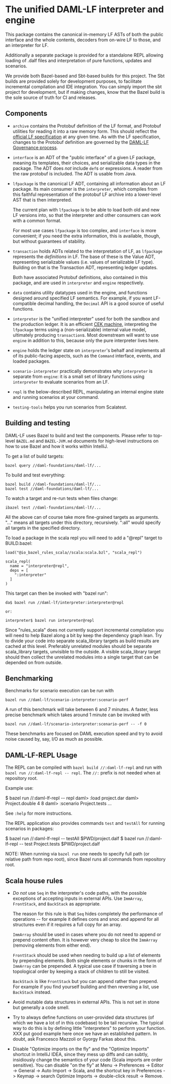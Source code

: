 The unified DAML-LF interpreter and engine
==========================================

This package contains the canonical in-memory LF ASTs of both the public
interface and the whole contents, decoders from on-wire LF to those, and
an interpreter for LF.

Additionally a separate package is provided for a standalone
REPL allowing loading of .dalf files and interpretation of
pure functions, updates and scenarios.

We provide both Bazel-based and Sbt-based builds for this project.  The
Sbt builds are provided solely for development purposes, to facilitate
incremental compilation and IDE integration. You can simply import the
sbt project for development, but if making changes, know that the Bazel
build is the sole source of truth for CI and releases.

Components
----------

- `archive` contains the Protobuf definition of the LF format, and
  Protobuf utilities for reading it into a raw memory form. This should
  reflect the [official LF specification][] at any given time.  As with
  the LF specification, changes to the Protobuf definition are governed
  by the [DAML-LF Governance process][].

- `interface` is an ADT of the "public interface" of a given LF package,
  meaning its templates, their choices, and serializable data types in
  the package.  The ADT does *not* include `def`s or expressions.  A
  reader from the raw protobuf is included.  The ADT is usable from
  Java.

- `lfpackage` is the canonical LF ADT, containing all information about
  an LF package. Its main consumer is the `interpreter`, which compiles
  from this faithful representation of the protobuf LF archive into
  a lower-level AST that is then interpreted.

  The current plan with `lfpackage` is to be able to load both old and
  new LF versions into, so that the interpreter and other consumers can
  work with a common format.

  For most use cases `lfpackage` is too complex, and `interface` is more
  convenient; if you need the extra information, this is available,
  though, but without guarantees of stability.

- `transaction` holds ADTs related to the interpretation of LF, as
  `lfpackage` represents the *definitions* in LF.  The base of these is
  the Value ADT, representing serializable values (i.e. values of
  serializable LF type). Building on that is the Transaction ADT,
  representing ledger updates.

  Both have associated Protobuf definitions, also contained in this
  package, and are used in `interpreter` and `engine` respectively.

- `data` contains utility datatypes used in the engine, and functions
  designed around specified LF semantics.  For example, if you want
  LF-compatible decimal handling, the `Decimal` API is a good source of
  useful functions.

- `interpreter` is the "unified interpreter" used for both the sandbox
  and the production ledger.  It is an efficient [CEK machine][],
  interpreting the `lfpackage` terms using a (non-serializable) internal
  value model, ultimately producing `transaction`s.  Most downstream
  will want to use `engine` in addition to this, because only the pure
  interpreter lives here.

- `engine` holds the ledger state on `interpreter`'s behalf and
  implements all of its public-facing aspects, such as the `Command`
  interface, events, and loaded packages.

- `scenario-interpreter` practically demonstrates why `interpreter` is
  separate from `engine`: it is a small set of library functions using
  `interpreter` to evaluate scenarios from an LF.

- `repl` is the below-described REPL, manipulating an internal engine
  state and running scenarios at your command.

- `testing-tools` helps you run scenarios from Scalatest.

[official LF specification]: spec/daml-lf-1.rst
[DAML-LF Governance process]: governance.rst
[CEK machine]: https://gist.github.com/ekmett/f081b5e36bac3fed1ea6b21eb25327c6

Building and testing
--------------------

DAML-LF uses Bazel to build and test the components. Please refer to top-level
`BAZEL.md` and `BAZEL-JVM.md` documents for high-level instructions on how to
use Bazel and how it works within IntelliJ.

To get a list of build targets:
```
bazel query //daml-foundations/daml-lf/...
```

To build and test everything:
```
bazel build //daml-foundations/daml-lf/...
bazel test //daml-foundations/daml-lf/...
```

To watch a target and re-run tests when files change:
```
ibazel test //daml-foundations/daml-lf/...
```

All the above can of course take more fine-grained targets as arguments.
"..." means all targets under this directory, recursively. ":all" would
specify all targets in the specified directory.

To load a package in the scala repl you will need to add a "@repl" target
to BUILD.bazel:
```
load("@io_bazel_rules_scala//scala:scala.bzl", "scala_repl")

scala_repl(
  name = "interpreter@repl",
  deps = [
    ":interpreter"
  ]
)
```

This target can then be invoked with "bazel run":
```
da$ bazel run //daml-lf/interpreter:interpreter@repl

or:

interpreter$ bazel run interpreter@repl
```

Since "rules_scala" does not currently support incremental compilation
you will need to help Bazel along a bit by keep the dependency graph
lean. Try to divide your code into separate scala_library targets as
build results are cached at this level. Preferably unrelated modules
should be separate scala_library targets, unvisible to the outside.
A visible scala_library target should then collect the unrelated modules
into a single target that can be depended on from outside.

Benchmarking
------------

Benchmarks for scenario execution can be run with
```
bazel run //daml-lf/scenario-interpreter:scenario-perf
```
A run of this benchmark will take between 6 and 7 minutes. A faster, less
precise benchmark which takes around 1 minute can be invoked with
```
bazel run //daml-lf/scenario-interpreter:scenario-perf -- -f 0
```

These benchmarks are focused on DAML execution speed and try to avoid noise
caused by, say, I/O as much as possible.

DAML-LF-REPL Usage
------------------

The REPL can be compiled with `bazel build //:daml-lf-repl` and run with
`bazel run //:daml-lf-repl -- repl`. The `//:` prefix is not needed when
at repository root.

Example use:

$ bazel run //:daml-lf-repl -- repl
daml> :load project.dar
daml> Project.double 4
8
daml> :scenario Project.tests
...

See `:help` for more instructions.

The REPL application also provides commands `test` and `testAll` for
running scenarios in packages:

$ bazel run //:daml-lf-repl -- testAll $PWD/project.dalf
$ bazel run //:daml-lf-repl -- test Project.tests $PWD/project.dalf

NOTE: When running via `bazel run` one needs to specify full path (or relative path from repo root), since Bazel runs all commands from repository root.

Scala house rules
-----------------

* _Do not_ use `Seq` in the interpreter's code paths, with the possible
    exceptions of accepting inputs in external APIs. Use `ImmArray`,
    `FrontStack`, and `BackStack` as appropriate.

    The reason for this rule is that `Seq` hides completely the
    performance of operations -- for example it defines cons and snoc
    and append for all structures even if it requires a full copy for an
    array.

    `ImmArray` should be used in cases where you do not need to append
    or prepend content often. It is however very cheap to slice the
    `ImmArray` (removing elements from either end).

    `FrontStack` should be used when needing to build up a list of
    elements by prepending elements. Both single elements or chunks
    in the form of `ImmArray` can be prepended. A typical use case
    if traversing a tree in topological order by keeping a stack of
    children to still be visited.

    `BackStack` is like `FrontStack` but you can append rather than
    prepend. For example if you find yourself building and then
    reversing a list, use `BackStack` instead.

* Avoid mutable data structures in external APIs. This is not set in
    stone but generally a code smell.

* Try to always define functions on user-provided data structures (of
    which we have a lot of in this codebase) to be tail recursive. The
    typical way to do this is by defining little "interpreters" to perform
    your function. XXX put good example here once we have an established
    pattern. In doubt, ask Francesco Mazzoli or Gyorgy Farkas about this.

* Disable "Optimize imports on the fly" and the "Optimize Imports" shortcut in
    IntelliJ IDEA, since they mess up diffs and can subtly, insidiously change
    the semantics of your code (Scala imports are order sensitive). You can
    disable "on the fly" at Menu -> Preferences -> Editor -> General -> Auto
    Import -> Scala, and the shortcut key in Preferences -> Keymap -> search
    Optimize Imports -> double-click result -> Remove.
